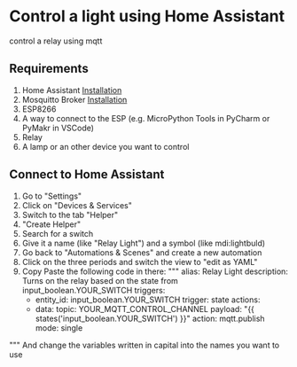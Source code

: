 # Control a light using Home Assistant
control a relay using mqtt

## Requirements
1. Home Assistant [Installation](https://www.home-assistant.io/installation/)
2. Mosquitto Broker [Installation](https://mosquitto.org/download/)
3. ESP8266
4. A way to connect to the ESP (e.g. MicroPython Tools in PyCharm or PyMakr in VSCode)
5. Relay
6. A lamp or an other device you want to control

## Connect to Home Assistant
1. Go to "Settings"
2. Click on "Devices & Services"
3. Switch to the tab "Helper"
4. "Create Helper"
5. Search for a switch
6. Give it a name (like "Relay Light") and a symbol (like mdi:lightbuld)
7. Go back to "Automations & Scenes" and create a new automation
8. Click on the three periods and switch the view to "edit as YAML"
9. Copy Paste the following code in there:
  """
  alias: Relay Light
  description: Turns on the relay based on the state from input_boolean.YOUR_SWITCH
  triggers:
    - entity_id: input_boolean.YOUR_SWITCH
      trigger: state
  actions:
    - data:
        topic: YOUR_MQTT_CONTROL_CHANNEL
        payload: "{{ states('input_boolean.YOUR_SWITCH') }}"
      action: mqtt.publish
  mode: single
  
  """
  And change the variables written in capital into the names you want to use
